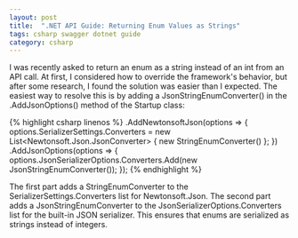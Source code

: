 ```yaml
---
layout: post
title:  ".NET API Guide: Returning Enum Values as Strings"
tags: csharp swagger dotnet guide
category: csharp
---
```


I was recently asked to return an enum as a string instead of an int from an API call. At first, I considered how to override the framework's behavior, but after some research, I found the solution was easier than I expected.
The easiest way to resolve this is by adding a JsonStringEnumConverter() in the .AddJsonOptions() method of the Startup class:

{% highlight csharp linenos %}
.AddNewtonsoftJson(options =>
     {
         options.SerializerSettings.Converters = new List<Newtonsoft.Json.JsonConverter> { new StringEnumConverter() };
     })
     .AddJsonOptions(options =>
     {
         options.JsonSerializerOptions.Converters.Add(new JsonStringEnumConverter());
     });
{% endhighlight %}

The first part adds a StringEnumConverter to the SerializerSettings.Converters list for Newtonsoft.Json. The second part adds a JsonStringEnumConverter to the JsonSerializerOptions.Converters list for the built-in JSON serializer. This ensures that enums are serialized as strings instead of integers.

